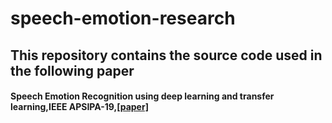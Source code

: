 # speech-emotion-research
## This repository contains the source code used in the following paper
#### Speech Emotion Recognition using deep learning and transfer learning,IEEE APSIPA-19,[[paper]](https://arxiv.org/abs/1907.****)
